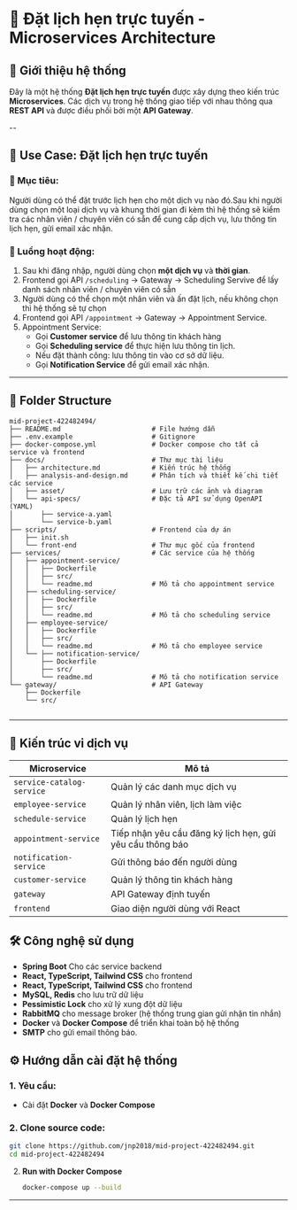 # 🧩 Đặt lịch hẹn trực tuyến - Microservices Architecture

## 📘 Giới thiệu hệ thống

Đây là một hệ thống **Đặt lịch hẹn trực tuyến** được xây dựng theo kiến trúc **Microservices**. Các dịch vụ trong hệ thống giao tiếp với nhau thông qua **REST API** và được điều phối bởi một **API Gateway**.

--

## 🧾 Use Case: Đặt lịch hẹn trực tuyến
### 🎯 Mục tiêu:
Người dùng có thể đặt trước lịch hẹn cho một dịch vụ nào đó.Sau khi người dùng chọn một loại dịch vụ và khung thời gian đi kèm thì hệ thống sẽ kiểm tra các nhân viên / chuyên viên có sẵn để cung cấp dịch vụ, lưu thông tin lịch hẹn, gửi email xác nhận.

### 🔁 Luồng hoạt động:
1. Sau khi đăng nhập, người dùng chọn **một dịch vụ** và **thời gian**.
2. Frontend gọi API `/scheduling` -> Gateway -> Scheduling Servive để lấy danh sách nhân viên / chuyên viên có sẵn
3. Người dùng có thể chọn một nhân viên và ấn đặt lịch, nếu không chọn thì hệ thống sẽ tự chọn
3. Frontend gọi API `/appointment` → Gateway → Appointment Service.
4. Appointment Service:
   - Gọi **Customer service** để lưu thông tin khách hàng
   - Gọi **Scheduling service** để thực hiện lưu thông tin lịch.
   - Nếu đặt thành công: lưu thông tin vào cơ sở dữ liệu.
   - Gọi **Notification Service** để gửi email xác nhận.
---
## 📁 Folder Structure

```
mid-project-422482494/
├── README.md                       # File hướng dẫn
├── .env.example                    # Gitignore
├── docker-compose.yml              # Docker compose cho tất cả service và frontend
├── docs/                           # Thư mục tài liệu
│   ├── architecture.md             # Kiến trúc hệ thống
│   ├── analysis-and-design.md      # Phân tích và thiết kế chi tiết các service
│   ├── asset/                      # Lưu trữ các ảnh và diagram
│   └── api-specs/                  # Đặc tả API sử dụng OpenAPI (YAML)
│       ├── service-a.yaml
│       └── service-b.yaml
├── scripts/                        # Frontend của dự án
│   ├── init.sh                  
│   └── front-end                   # Thư mục gốc của frontend
├── services/                       # Các service của hệ thống
│   ├── appointment-service/
│   │   ├── Dockerfile
│   │   ├── src/
│   │   └── readme.md               # Mô tả cho appointment service
│   ├── scheduling-service/
│   │   ├── Dockerfile
│   │   ├── src/
│   │   └── readme.md               # Mô tả cho scheduling service
│   ├── employee-service/
│   │   ├── Dockerfile
│   │   ├── src/
│   │   └── readme.md               # Mô tả cho employee service
│   └── ├── notification-service/
│       ├── Dockerfile
│       ├── src/
│       └── readme.md               # Mô tả cho notification service
└── gateway/                        # API Gateway
    ├── Dockerfile
    └── src/


```

---
## 🧱 Kiến trúc vi dịch vụ

| Microservice              | Mô tả                                                     |
|---------------------------|-----------------------------------------------------------|
| `service-catalog-service` | Quản lý các danh mục dịch vụ                              |
| `employee-service`        | Quản lý nhân viên, lịch làm việc                          |
| `schedule-service`        | Quản lý lịch hẹn                                          |
| `appointment-service`     | Tiếp nhận yêu cầu đăng ký lịch hẹn, gửi yêu cầu thông báo |
| `notification-service`    | Gửi thông báo đến người dùng                              |
| `customer-service`        | Quản lý thông tin khách hàng                              |
| `gateway`                 | API Gateway định tuyến                                    |
| `frontend`                | Giao diện người dùng với React                            |

## 🛠️ Công nghệ sử dụng

- **Spring Boot** Cho các service backend
- **React, TypeScript, Tailwind CSS** cho frontend
- **React, TypeScript, Tailwind CSS** cho frontend
- **MySQL, Redis** cho lưu trữ dữ liệu
- **Pessimistic Lock** cho xử lý xung đột dữ liệu
- **RabbitMQ** cho message broker (hệ thống trung gian gửi nhận tin nhắn)
- **Docker** và **Docker Compose** để triển khai toàn bộ hệ thống
- **SMTP** cho gửi email thông báo.

## ⚙️ Hướng dẫn cài đặt hệ thống
### 1. Yêu cầu:

- Cài đặt **Docker** và **Docker Compose**

### 2. Clone source code:

   ```bash
   git clone https://github.com/jnp2018/mid-project-422482494.git
   cd mid-project-422482494
   ```

2. **Run with Docker Compose**

   ```bash
   docker-compose up --build
   ```
---
